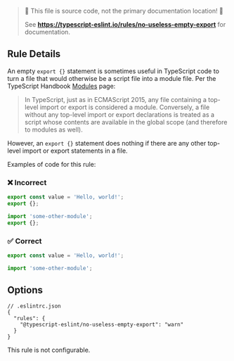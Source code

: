 > 🛑 This file is source code, not the primary documentation location! 🛑
>
> See **https://typescript-eslint.io/rules/no-useless-empty-export** for documentation.

## Rule Details

An empty `export {}` statement is sometimes useful in TypeScript code to turn a file that would otherwise be a script file into a module file.
Per the TypeScript Handbook [Modules](https://www.typescriptlang.org/docs/handbook/modules.html) page:

> In TypeScript, just as in ECMAScript 2015, any file containing a top-level import or export is considered a module.
> Conversely, a file without any top-level import or export declarations is treated as a script whose contents are available in the global scope (and therefore to modules as well).

However, an `export {}` statement does nothing if there are any other top-level import or export statements in a file.

Examples of code for this rule:

<!--tabs-->

### ❌ Incorrect

```ts
export const value = 'Hello, world!';
export {};
```

```ts
import 'some-other-module';
export {};
```

### ✅ Correct

```ts
export const value = 'Hello, world!';
```

```ts
import 'some-other-module';
```

## Options

```jsonc
// .eslintrc.json
{
  "rules": {
    "@typescript-eslint/no-useless-empty-export": "warn"
  }
}
```

This rule is not configurable.
